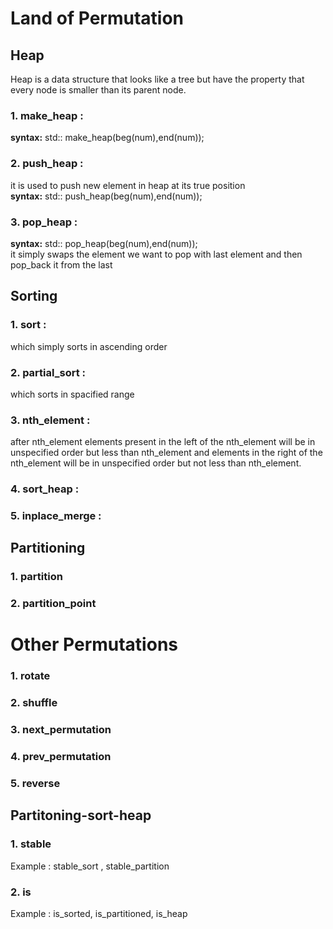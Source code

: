 <h1> Land of Permutation </h1>
<h2>Heap </h2>
Heap is a data structure that looks like a tree but have the property that every node is smaller than its parent node.
<h3><b>1. make_heap : </b></h3>
<b>syntax:</b> std:: make_heap(beg(num),end(num));
<h3><b>2. push_heap : </b></h3>
it is used to push new element in heap at its true position <br>
<b>syntax:</b> std:: push_heap(beg(num),end(num));
<h3><b>3. pop_heap :</b></h3>
<b>syntax:</b> std:: pop_heap(beg(num),end(num));<br>
it simply swaps the element we want to pop with last element and then pop_back it from the last

<h2>Sorting </h2>
<h3><b>1. sort :</h3></b>
which simply sorts in ascending order
<h3><b>2. partial_sort :</h3></b>
which sorts in spacified range
<h3><b>3. nth_element :</h3></b>
after nth_element elements present in the left of the nth_element will be in unspecified order but less than nth_element and elements in the right of the nth_element will be in unspecified order but not less than nth_element.
<h3><b>4. sort_heap :</h3></b>
<h3><b>5. inplace_merge :</h3></b>

<h2>Partitioning </h2>
<h3><b>1. partition </h3></b>
<h3><b>2. partition_point </h3></b>
<h1> Other Permutations </h1>
<h3>1. rotate</h3>
<h3>2. shuffle</h3>
<h3>3. next_permutation </h3>
<h3>4. prev_permutation </h3>
<h3>5. reverse</h3>
<h2>Partitoning-sort-heap </h2>
<h3>1. stable</h3>
Example : stable_sort , stable_partition
<h3>2. is</h3>
Example : is_sorted, is_partitioned, is_heap
           
